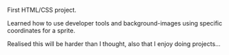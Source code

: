 First HTML/CSS project.

Learned how to use developer tools and background-images using specific coordinates for a sprite.

Realised this will be harder than I thought, also that I enjoy doing projects...